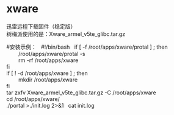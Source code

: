 # xware
迅雷远程下载固件（稳定版）  
树梅派使用的是：Xware_armel_v5te_glibc.tar.gz  

#安装示例：  
 #!/bin/bash  
if [  -f /root/apps/xware/protal ] ; then  
         /root/apps/xware/protal -s   
         rm -rf /root/apps/xware  
fi  
if [ ! -d /root/apps/xware ] ; then  
         mkdir /root/apps/xware  
fi  
tar zxfv Xware_armel_v5te_glibc.tar.gz  -C  /root/apps/xware  
cd /root/apps/xware/  
./portal >./init.log 2>&1    
cat init.log  
